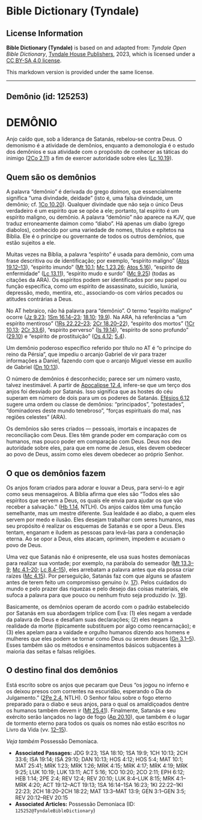 # Bible Dictionary (Tyndale)

## License Information

**Bible Dictionary (Tyndale)** is based on and adapted from: _Tyndale Open Bible Dictionary_, [Tyndale House Publishers](https://tyndaleopenresources.com/), 2023, which is licensed under a [CC BY-SA 4.0 license](https://creativecommons.org/licenses/by-sa/4.0/legalcode.en).

This markdown version is provided under the same license.



--------------------------------

## Demônio (id: 125253)

DEMÔNIO
=======

Anjo caído que, sob a liderança de Satanás, rebelou\-se contra Deus. O demonismo é a atividade de demônios, enquanto a demonologia é o estudo dos demônios e sua atividade com o propósito de conhecer as táticas do inimigo ([2Co 2\.11](https://ref.ly/2Cor2:11)) a fim de exercer autoridade sobre eles ([Lc 10\.19](https://ref.ly/Luke10:19)).

Quem são os demônios
--------------------

A palavra “demônio” é derivada do grego *daimon*, que essencialmente significa “uma divindade, deidade” (isto é, uma falsa divindade, um demônio; cf. [1Co 10\.20](https://ref.ly/1Cor10:20)). Qualquer divindade que não seja o único Deus verdadeiro é um espírito que se opõe a ele; portanto, tal espírito é um espírito maligno, ou demônio. A palavra “demônio” não aparece na KJV, que traduz erroneamente daimon como “diabo”. Há apenas um diabo (grego diabolos), conhecido por uma variedade de nomes, títulos e epítetos na Bíblia. Ele é o príncipe ou governante de todos os outros demônios, que estão sujeitos a ele.

Muitas vezes na Bíblia, a palavra “espírito” é usada para demônio, com uma frase descritiva ou de identificação; por exemplo, “espírito maligno” ([Atos 19\.12–13](https://ref.ly/Acts19:12-Acts19:13)), “espírito imundo” ([Mt 10\.1](https://ref.ly/Matt10:1); [Mc 1\.23,26](https://ref.ly/Mark1:23); [Atos 5\.16](https://ref.ly/Acts5:16)), “espírito de enfermidade” ([Lc 13\.11](https://ref.ly/Luke13:11)), “espírito mudo e surdo” ([Mc 9\.25](https://ref.ly/Mark9:25)) (todas as citações da ARA). Os espíritos podem ser identificados por seu papel ou função específica, como um espírito de assassinato, suicídio, luxúria, depressão, medo, mentira, etc., associando\-os com vários pecados ou atitudes contrárias a Deus.

No AT hebraico, não há palavra para “demônio”. O termo “espírito maligno” ocorre ([Jz 9\.23](https://ref.ly/Judg9:23); [1Sm 16\.14–23](https://ref.ly/1Sam16:14-1Sam16:23); [18\.10](https://ref.ly/1Sam18:10); [19\.9](https://ref.ly/1Sam19:9)). Na ARA, há referências a “um espírito mentiroso” ([1Rs 22\.22–23](https://ref.ly/1Kgs22:22-1Kgs22:23); [2Cr 18\.20–22](https://ref.ly/2Chr18:20-2Chr18:22)), “espírito dos mortos” ([1Cr 10\.13](https://ref.ly/1Chr10:13); [2Cr 33\.6](https://ref.ly/2Chr33:6)), “espírito perverso” ([Is 19\.14](https://ref.ly/Isa19:14)), “espírito de sono profundo” ([29\.10](https://ref.ly/Isa29:10)) e “espírito de prostituição” ([Os 4\.12](https://ref.ly/Hos4:12); [5\.4](https://ref.ly/Hos5:4)).

Um demônio poderoso específico referido por título no AT é “o príncipe do reino da Pérsia”, que impediu o arcanjo Gabriel de vir para trazer informações a Daniel, fazendo com que o arcanjo Miguel viesse em auxílio de Gabriel ([Dn 10:13](https://ref.ly/Dan10:13)).

O número de demônios é desconhecido; parece ser um número vasto, talvez inestimável. A partir de [Apocalipse 12\.4](https://ref.ly/Rev12:4), infere\-se que um terço dos anjos foi desviado por Satanás. Isso significa que as hostes do céu superam em número de dois para um os poderes de Satanás. [Efésios 6\.12](https://ref.ly/Eph6:12) sugere uma ordem ou classe de demônios: “principados”, “potestades”, “dominadores deste mundo tenebroso”, “forças espirituais do mal, nas regiões celestes” (ARA).

Os demônios são seres criados — pessoais, imortais e incapazes de reconciliação com Deus. Eles têm grande poder em comparação com os humanos, mas pouco poder em comparação com Deus. Deus nos deu autoridade sobre eles, para que em nome de Jesus, eles devem obedecer ao povo de Deus, assim como eles devem obedecer ao próprio Senhor.

O que os demônios fazem
-----------------------

Os anjos foram criados para adorar e louvar a Deus, para servi\-lo e agir como seus mensageiros. A Bíblia afirma que eles são “Todos eles são espíritos que servem a Deus, os quais ele envia para ajudar os que vão receber a salvação.” ([Hb 1\.14](https://ref.ly/Heb1:14), NTLH). Os anjos caídos têm uma função semelhante, mas um mestre diferente. Sua lealdade é ao diabo, a quem eles servem por medo e ilusão. Eles desejam trabalhar com seres humanos, mas seu propósito é realizar os esquemas de Satanás e se opor a Deus. Eles tentam, enganam e iludem as pessoas para levá\-las para a condenação eterna. Ao se opor a Deus, eles atacam, oprimem, impedem e acusam o povo de Deus.

Uma vez que Satanás não é onipresente, ele usa suas hostes demoníacas para realizar sua vontade; por exemplo, na parábola do semeador ([Mt 13\.3–9](https://ref.ly/Matt13:3-Matt13:9); [Mc 4\.1–20](https://ref.ly/Mark4:1-Mark4:20); [Lc 8\.4–15](https://ref.ly/Luke8:4-Luke8:15)), eles arrebatam a palavra antes que ela possa criar raízes ([Mc 4\.15](https://ref.ly/Mark4:15)). Por perseguição, Satanás faz com que alguns se afastem antes de terem feito um compromisso genuíno (v. [17](https://ref.ly/Mark4:17)). Pelos cuidados do mundo e pelo prazer das riquezas e pelo desejo das coisas materiais, ele sufoca a palavra para que pouco ou nenhum fruto seja produzido (v. [19](https://ref.ly/Mark4:19)).

Basicamente, os demônios operam de acordo com o padrão estabelecido por Satanás em sua abordagem tríplice com Eva: (1\) eles negam a verdade da palavra de Deus e desafiam suas declarações; (2\) eles negam a realidade da morte (tipicamente substituem por algo como reencarnação); e (3\) eles apelam para a vaidade e orgulho humanos dizendo aos homens e mulheres que eles podem se tornar como Deus ou serem deuses ([Gn 3\.1–5](https://ref.ly/Gen3:1-Gen3:5)). Esses também são os métodos e ensinamentos básicos subjacentes à maioria das seitas e falsas religiões.

O destino final dos demônios
----------------------------

Está escrito sobre os anjos que pecaram que Deus “os jogou no inferno e os deixou presos com correntes na escuridão, esperando o Dia do Julgamento.” ([2Pe 2\.4](https://ref.ly/2Pet2:4), NTLH). O Senhor falou sobre o fogo eterno preparado para o diabo e seus anjos, para o qual os amaldiçoados dentre os humanos também devem ir ([Mt 25\.41](https://ref.ly/Matt25:41)). Finalmente, Satanás e seu exército serão lançados no lago de fogo ([Ap 20\.10](https://ref.ly/Rev20:10)), que também é o lugar de tormento eterno para todos os quais os nomes não estão escritos no Livro da Vida (vv. [12–15](https://ref.ly/Rev20:12-Rev20:15)).

*Veja também* Possessão Demoníaca.

* **Associated Passages:** JDG 9:23; 1SA 18:10; 1SA 19:9; 1CH 10:13; 2CH 33:6; ISA 19:14; ISA 29:10; DAN 10:13; HOS 4:12; HOS 5:4; MAT 10:1; MAT 25:41; MRK 1:23; MRK 1:26; MRK 4:15; MRK 4:17; MRK 4:19; MRK 9:25; LUK 10:19; LUK 13:11; ACT 5:16; 1CO 10:20; 2CO 2:11; EPH 6:12; HEB 1:14; 2PE 2:4; REV 12:4; REV 20:10; LUK 8:4–LUK 8:15; MRK 4:1–MRK 4:20; ACT 19:12–ACT 19:13; 1SA 16:14–1SA 16:23; 1KI 22:22–1KI 22:23; 2CH 18:20–2CH 18:22; MAT 13:3–MAT 13:9; GEN 3:1–GEN 3:5; REV 20:12–REV 20:15
* **Associated Articles:** Possessão Demoníaca (ID: `125252@TyndaleBibleDictionary`)

